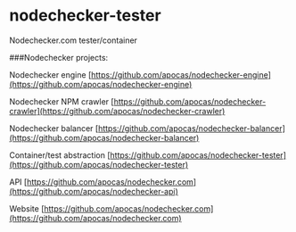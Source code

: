 nodechecker-tester
==================

Nodechecker.com tester/container


###Nodechecker projects:


Nodechecker engine [https://github.com/apocas/nodechecker-engine](https://github.com/apocas/nodechecker-engine)

Nodechecker NPM crawler [https://github.com/apocas/nodechecker-crawler](https://github.com/apocas/nodechecker-crawler)

Nodechecker balancer [https://github.com/apocas/nodechecker-balancer](https://github.com/apocas/nodechecker-balancer)

Container/test abstraction [https://github.com/apocas/nodechecker-tester](https://github.com/apocas/nodechecker-tester)

API [https://github.com/apocas/nodechecker.com](https://github.com/apocas/nodechecker-api)

Website [https://github.com/apocas/nodechecker.com](https://github.com/apocas/nodechecker.com)

